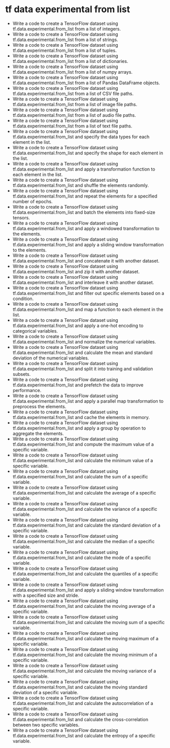 # tf data experimental from list

- Write a code to create a TensorFlow dataset using tf.data.experimental.from_list from a list of integers.
- Write a code to create a TensorFlow dataset using tf.data.experimental.from_list from a list of strings.
- Write a code to create a TensorFlow dataset using tf.data.experimental.from_list from a list of tuples.
- Write a code to create a TensorFlow dataset using tf.data.experimental.from_list from a list of dictionaries.
- Write a code to create a TensorFlow dataset using tf.data.experimental.from_list from a list of numpy arrays.
- Write a code to create a TensorFlow dataset using tf.data.experimental.from_list from a list of Pandas DataFrame objects.
- Write a code to create a TensorFlow dataset using tf.data.experimental.from_list from a list of CSV file paths.
- Write a code to create a TensorFlow dataset using tf.data.experimental.from_list from a list of image file paths.
- Write a code to create a TensorFlow dataset using tf.data.experimental.from_list from a list of audio file paths.
- Write a code to create a TensorFlow dataset using tf.data.experimental.from_list from a list of text file paths.
- Write a code to create a TensorFlow dataset using tf.data.experimental.from_list and specify the data types for each element in the list.
- Write a code to create a TensorFlow dataset using tf.data.experimental.from_list and specify the shape for each element in the list.
- Write a code to create a TensorFlow dataset using tf.data.experimental.from_list and apply a transformation function to each element in the list.
- Write a code to create a TensorFlow dataset using tf.data.experimental.from_list and shuffle the elements randomly.
- Write a code to create a TensorFlow dataset using tf.data.experimental.from_list and repeat the elements for a specified number of epochs.
- Write a code to create a TensorFlow dataset using tf.data.experimental.from_list and batch the elements into fixed-size tensors.
- Write a code to create a TensorFlow dataset using tf.data.experimental.from_list and apply a windowed transformation to the elements.
- Write a code to create a TensorFlow dataset using tf.data.experimental.from_list and apply a sliding window transformation to the elements.
- Write a code to create a TensorFlow dataset using tf.data.experimental.from_list and concatenate it with another dataset.
- Write a code to create a TensorFlow dataset using tf.data.experimental.from_list and zip it with another dataset.
- Write a code to create a TensorFlow dataset using tf.data.experimental.from_list and interleave it with another dataset.
- Write a code to create a TensorFlow dataset using tf.data.experimental.from_list and filter out specific elements based on a condition.
- Write a code to create a TensorFlow dataset using tf.data.experimental.from_list and map a function to each element in the list.
- Write a code to create a TensorFlow dataset using tf.data.experimental.from_list and apply a one-hot encoding to categorical variables.
- Write a code to create a TensorFlow dataset using tf.data.experimental.from_list and normalize the numerical variables.
- Write a code to create a TensorFlow dataset using tf.data.experimental.from_list and calculate the mean and standard deviation of the numerical variables.
- Write a code to create a TensorFlow dataset using tf.data.experimental.from_list and split it into training and validation subsets.
- Write a code to create a TensorFlow dataset using tf.data.experimental.from_list and prefetch the data to improve performance.
- Write a code to create a TensorFlow dataset using tf.data.experimental.from_list and apply a parallel map transformation to preprocess the elements.
- Write a code to create a TensorFlow dataset using tf.data.experimental.from_list and cache the elements in memory.
- Write a code to create a TensorFlow dataset using tf.data.experimental.from_list and apply a group by operation to aggregate the elements.
- Write a code to create a TensorFlow dataset using tf.data.experimental.from_list and compute the maximum value of a specific variable.
- Write a code to create a TensorFlow dataset using tf.data.experimental.from_list and calculate the minimum value of a specific variable.
- Write a code to create a TensorFlow dataset using tf.data.experimental.from_list and calculate the sum of a specific variable.
- Write a code to create a TensorFlow dataset using tf.data.experimental.from_list and calculate the average of a specific variable.
- Write a code to create a TensorFlow dataset using tf.data.experimental.from_list and calculate the variance of a specific variable.
- Write a code to create a TensorFlow dataset using tf.data.experimental.from_list and calculate the standard deviation of a specific variable.
- Write a code to create a TensorFlow dataset using tf.data.experimental.from_list and calculate the median of a specific variable.
- Write a code to create a TensorFlow dataset using tf.data.experimental.from_list and calculate the mode of a specific variable.
- Write a code to create a TensorFlow dataset using tf.data.experimental.from_list and calculate the quantiles of a specific variable.
- Write a code to create a TensorFlow dataset using tf.data.experimental.from_list and apply a sliding window transformation with a specified size and stride.
- Write a code to create a TensorFlow dataset using tf.data.experimental.from_list and calculate the moving average of a specific variable.
- Write a code to create a TensorFlow dataset using tf.data.experimental.from_list and calculate the moving sum of a specific variable.
- Write a code to create a TensorFlow dataset using tf.data.experimental.from_list and calculate the moving maximum of a specific variable.
- Write a code to create a TensorFlow dataset using tf.data.experimental.from_list and calculate the moving minimum of a specific variable.
- Write a code to create a TensorFlow dataset using tf.data.experimental.from_list and calculate the moving variance of a specific variable.
- Write a code to create a TensorFlow dataset using tf.data.experimental.from_list and calculate the moving standard deviation of a specific variable.
- Write a code to create a TensorFlow dataset using tf.data.experimental.from_list and calculate the autocorrelation of a specific variable.
- Write a code to create a TensorFlow dataset using tf.data.experimental.from_list and calculate the cross-correlation between two specific variables.
- Write a code to create a TensorFlow dataset using tf.data.experimental.from_list and calculate the entropy of a specific variable.